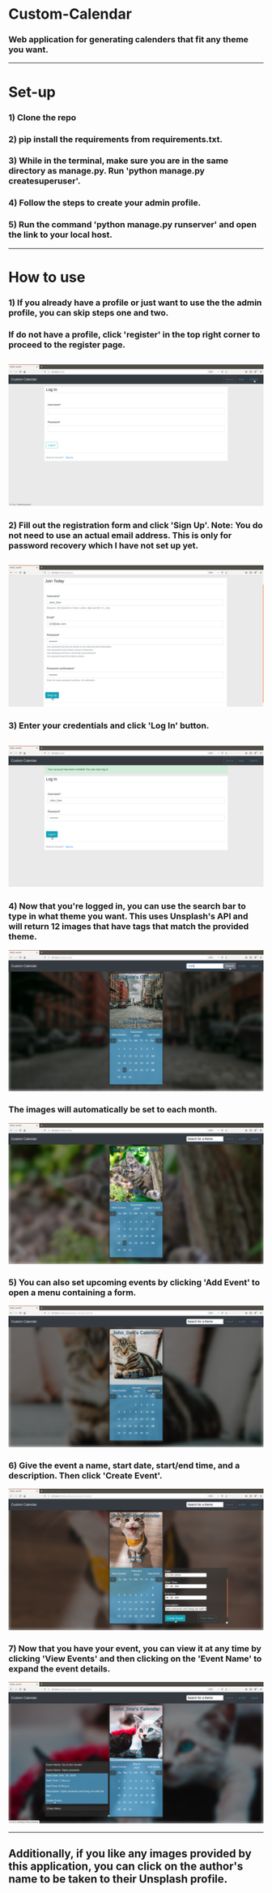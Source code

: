 # Custom-Calendar

### Web application for generating calenders that fit any theme you want.
___
# Set-up
### 1) Clone the repo
### 2) pip install the requirements from requirements.txt.
### 3) While in the terminal, make sure you are in the same directory as manage.py. Run 'python manage.py createsuperuser'.
### 4) Follow the steps to create your admin profile.
### 5) Run the command 'python manage.py runserver' and open the link to your local host.
___
# How to use
### 1) If you already have a profile or just want to use the the admin profile, you can skip steps one and two.
### If do not have a profile, click 'register' in the top right corner to proceed to the register page.
![](Readme_Images/register.png)
---
### 2) Fill out the registration form and click 'Sign Up'. Note: You do not need to use an actual email address. This is only for password recovery which I have not set up yet.
![](Readme_Images/Sign_up.png)
---
### 3) Enter your credentials and click 'Log In' button.
![](Readme_Images/Log_in.png)
---
### 4) Now that you're logged in, you can use the search bar to type in what theme you want. This uses Unsplash's API and will return 12 images that have tags that match the provided theme.
![](Readme_Images/Search_Theme.png)
### The images will automatically be set to each month.
![](Readme_Images/Generated.png)
### 5) You can also set upcoming events by clicking 'Add Event' to open a menu containing a form.
![](Readme_Images/add_event.png)
### 6) Give the event a name, start date, start/end time, and a description. Then click 'Create Event'.
![](Readme_Images/create_event.png)
### 7) Now that you have your event, you can view it at any time by clicking 'View Events' and then clicking on the 'Event Name' to expand the event details.
![](Readme_Images/view_events.png)
___
## Additionally, if you like any images provided by this application, you can click on the author's name to be taken to their Unsplash profile.